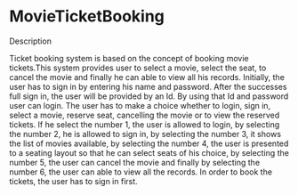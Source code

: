 # MovieTicketBooking

Description

Ticket booking system is based on the concept of booking movie tickets.This system provides user to select a movie, select the seat, to cancel the movie and finally he can able to view all his records. Initially, the user has to sign in by entering his name and password. After the successes full sign in, the user will be provided by an Id. By using that Id and password user can login. The user has to make a choice whether to login, sign in,  select a movie, reserve seat, cancelling the movie or to view the reserved tickets. If he select the number 1, the user is allowed to login, by selecting the number 2, he is allowed to sign in, by selecting the number 3, it shows the list of movies available, by selecting the number 4, the user is presented to a seating layout so that he can select seats of his choice, by selecting the number 5, the user can cancel the movie and finally by selecting the number 6, the user can able to view all the records. In order to book the tickets, the user has to sign in first.
